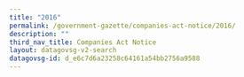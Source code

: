 ```yaml
---
title: "2016"
permalink: /government-gazette/companies-act-notice/2016/
description: ""
third_nav_title: Companies Act Notice
layout: datagovsg-v2-search
datagovsg-id: d_e6c7d6a23258c64161a54bb2756a9588
---
```

